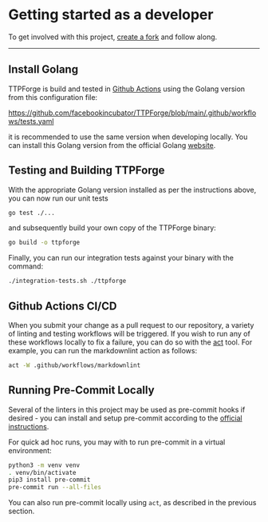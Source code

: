 # Getting started as a developer

To get involved with this project,
[create a fork](https://docs.github.com/en/get-started/quickstart/fork-a-repo)
and follow along.

---

## Install Golang

TTPForge is build and tested in [Github Actions](https://github.com/features/actions)
using the Golang version from this configuration file:

https://github.com/facebookincubator/TTPForge/blob/main/.github/workflows/tests.yaml

it is recommended to use the same version when developing locally.
You can install this Golang version from the official
Golang [website](https://go.dev/doc/install).

## Testing and Building TTPForge

With the appropriate Golang version installed as per the instructions above, you
can now run our unit tests

```bash
go test ./...
```

and subsequently build your own copy of the TTPForge binary:

```bash
go build -o ttpforge
```

Finally, you can run our integration tests against your binary
with the command:

```bash
./integration-tests.sh ./ttpforge
```

## Github Actions CI/CD

When you submit your change as a pull request to our repository,
a variety of linting and testing workflows will be triggered.
If you wish to run any of these workflows locally
to fix a failure, you can do so with the [act](https://github.com/nektos/act)
tool. For example, you can run the markdownlint action as follows:

```bash
act -W .github/workflows/markdownlint
```

## Running Pre-Commit Locally

Several of the linters in this project may be used as pre-commit hooks
if desired - you can install and setup pre-commit according to
the [official instructions](https://pre-commit.com/).

For quick ad hoc runs, you may with to run pre-commit in a virtual environment:

```bash
python3 -m venv venv
. venv/bin/activate
pip3 install pre-commit
pre-commit run --all-files
```

You can also run pre-commit locally using `act`, as described
in the previous section.
